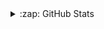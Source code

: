 
<details>
<summary>:zap: GitHub Stats </summary>
<div align="left">
  <img src="http://github-readme-stats-8eg4-luisfilipemsp.vercel.app/api?username=luisfilipemsp&layout=compact&title_color=000000&bg_color=FFFFFF" />
</div>
</details>
 
